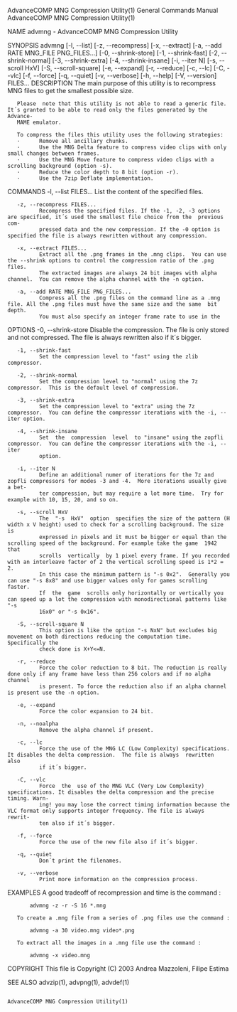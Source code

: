 AdvanceCOMP MNG Compression Utility(1)                        General Commands Manual                       AdvanceCOMP MNG Compression Utility(1)

NAME
       advmng - AdvanceCOMP MNG Compression Utility

SYNOPSIS
       advmng [-l, --list] [-z, --recompress]
            [-x, --extract] [-a, --add RATE MNG_FILE PNG_FILES...]
            [-0, --shrink-store] [-1, --shrink-fast] [-2, --shrink-normal]
            [-3, --shrink-extra] [-4, --shrink-insane] [-i, --iter N]
            [-s, --scroll HxV] [-S, --scroll-square]
            [-e, --expand] [-r, --reduce]
            [-c, --lc] [-C, --vlc] [-f, --force] [-q, --quiet] [-v, --verbose]
            [-h, --help] [-V, --version] FILES...
DESCRIPTION
       The main purpose of this utility is to recompress MNG files to get the smallest possible size.

       Please  note that this utility is not able to read a generic file. It´s granted to be able to read only the files generated by the Advance‐
       MAME emulator.

       To compress the files this utility uses the following strategies:
       ·      Remove all ancillary chunks.
       ·      Use the MNG Delta feature to compress video clips with only small changes between frames.
       ·      Use the MNG Move feature to compress video clips with a scrolling background (option -s).
       ·      Reduce the color depth to 8 bit (option -r).
       ·      Use the 7zip Deflate implementation.

COMMANDS
       -l, --list FILES...
              List the content of the specified files.

       -z, --recompress FILES...
              Recompress the specified files. If the -1, -2, -3 options are specified, it´s used the smallest file choice from the  previous  com‐
              pressed data and the new compression. If the -0 option is specified the file is always rewritten without any compression.

       -x, --extract FILES...
              Extract all the .png frames in the .mng clips.  You can use the --shrink options to control the compression ratio of the .png files.
              The extracted images are always 24 bit images with alpha channel.  You can remove the alpha channel with the -n option.

       -a, --add RATE MNG_FILE PNG_FILES...
              Compress all the .png files on the command line as a .mng file. All the .png files must have the same size and the same  bit  depth.
              You must also specify an integer frame rate to use in the

OPTIONS
       -0, --shrink-store
              Disable the compression. The file is only stored and not compressed. The file is always rewritten also if it´s bigger.

       -1, --shrink-fast
              Set the compression level to "fast" using the zlib compressor.

       -2, --shrink-normal
              Set the compression level to "normal" using the 7z compressor.  This is the default level of compression.

       -3, --shrink-extra
              Set the compression level to "extra" using the 7z compressor.  You can define the compressor iterations with the -i, --iter option.

       -4, --shrink-insane
              Set  the  compression  level  to "insane" using the zopfli compressor.  You can define the compressor iterations with the -i, --iter
              option.

       -i, --iter N
              Define an additional numer of iterations for the 7z and zopfli compressors for modes -3 and -4.  More iterations usually give a bet‐
              ter compression, but may require a lot more time.  Try for example with 10, 15, 20, and so on.

       -s, --scroll HxV
              The  "-s  HxV"  option  specifies the size of the pattern (H width x V height) used to check for a scrolling background. The size is
              expressed in pixels and it must be bigger or equal than the scrolling speed of the background. For example take the game  1942  that
              scrolls  vertically  by 1 pixel every frame. If you recorded with an interleave factor of 2 the vertical scrolling speed is 1*2 = 2.
              In this case the minimum pattern is "-s 0x2".  Generally you can use "-s 8x8" and use bigger values only for games scrolling faster.
              If  the  game  scrolls only horizontally or vertically you can speed up a lot the compression with monodirectional patterns like "-s
              16x0" or "-s 0x16".

       -S, --scroll-square N
              This option is like the option "-s NxN" but excludes big movement on both directions reducing the computation time. Specifically the
              check done is X+Y<=N.

       -r, --reduce
              Force the color reduction to 8 bit. The reduction is really done only if any frame have less than 256 colors and if no alpha channel
              is present. To force the reduction also if an alpha channel is present use the -n option.

       -e, --expand
              Force the color expansion to 24 bit.

       -n, --noalpha
              Remove the alpha channel if present.

       -c, --lc
              Force the use of the MNG LC (Low Complexity) specifications. It disables the delta compression.  The file is always  rewritten  also
              if it´s bigger.

       -C, --vlc
              Force  the  use of the MNG VLC (Very Low Complexity) specifications. It disables the delta compression and the precise timing. Warn‐
              ing! you may lose the correct timing information because the VLC format only supports integer frequency. The file is always  rewrit‐
              ten also if it´s bigger.

       -f, --force
              Force the use of the new file also if it´s bigger.

       -q, --quiet
              Don´t print the filenames.

       -v, --verbose
              Print more information on the compression process.

EXAMPLES
       A good tradeoff of recompression and time is the command :

           advmng -z -r -S 16 *.mng

       To create a .mng file from a series of .png files use the command :

           advmng -a 30 video.mng video*.png

       To extract all the images in a .mng file use the command :

           advmng -x video.mng

COPYRIGHT
       This file is Copyright (C) 2003 Andrea Mazzoleni, Filipe Estima

SEE ALSO
       advzip(1), advpng(1), advdef(1)

                                                                                                            AdvanceCOMP MNG Compression Utility(1)
